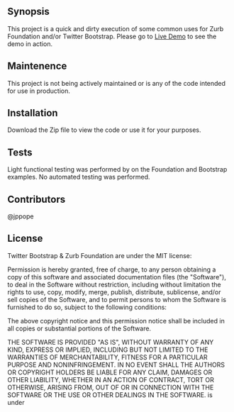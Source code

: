 ## Synopsis

This project is a quick and dirty execution of some common uses for Zurb Foundation and/or Twitter Bootstrap. 
Please go to [Live Demo](http://jonpauluritis.com/lojCodeSample/index.html) to see the demo in action.

## Maintenence

This project is not being actively maintained or is any of the code intended for use in production. 

## Installation

Download the Zip file to view the code or use it for your purposes. 

## Tests

Light functional testing was performed by on the Foundation and Bootstrap examples. No automated testing was performed.

## Contributors

@jppope

## License

Twitter Bootstrap & Zurb Foundation are under the MIT license:


Permission is hereby granted, free of charge, to any person obtaining
a copy of this software and associated documentation files (the
"Software"), to deal in the Software without restriction, including
without limitation the rights to use, copy, modify, merge, publish,
distribute, sublicense, and/or sell copies of the Software, and to
permit persons to whom the Software is furnished to do so, subject to
the following conditions:

The above copyright notice and this permission notice shall be
included in all copies or substantial portions of the Software.

THE SOFTWARE IS PROVIDED "AS IS", WITHOUT WARRANTY OF ANY KIND,
EXPRESS OR IMPLIED, INCLUDING BUT NOT LIMITED TO THE WARRANTIES OF
MERCHANTABILITY, FITNESS FOR A PARTICULAR PURPOSE AND
NONINFRINGEMENT. IN NO EVENT SHALL THE AUTHORS OR COPYRIGHT HOLDERS BE
LIABLE FOR ANY CLAIM, DAMAGES OR OTHER LIABILITY, WHETHER IN AN ACTION
OF CONTRACT, TORT OR OTHERWISE, ARISING FROM, OUT OF OR IN CONNECTION
WITH THE SOFTWARE OR THE USE OR OTHER DEALINGS IN THE SOFTWARE.
is under


